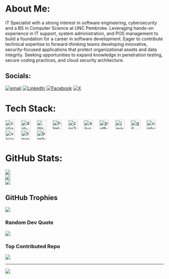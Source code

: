 # About Me:
IT Specialist with a strong interest in software engineering, cybersecurity and a BS in Computer Science at UNC Pembroke. Leveraging hands-on experience in IT support, system administration, and POS management to build a foundation for a career in software development. Eager to contribute technical expertise to forward-thinking teams developing innovative, security-focused applications that protect organizational assets and data integrity. Seeking opportunities to expand knowledge in penetration testing, secure coding practices, and cloud security architecture.


## Socials:
[![email](https://img.shields.io/badge/Email-D14836?logo=gmail&logoColor=white)](mailto:jacobjod@gmail.com) [![LinkedIn](https://img.shields.io/badge/LinkedIn-%230077B5.svg?logo=linkedin&logoColor=white)](https://linkedin.com/in/jacobodavidson) [![Facebook](https://img.shields.io/badge/Facebook-%231877F2.svg?logo=Facebook&logoColor=white)](https://facebook.com/jacobodavidson) [![X](https://img.shields.io/badge/X-black.svg?logo=X&logoColor=white)](https://x.com/jacobodavidson) 

# Tech Stack:
<div align="left">
  <img src="https://cdn.jsdelivr.net/gh/devicons/devicon/icons/csharp/csharp-original.svg" height="30" alt="csharp logo"  />
  <img width="12" />
  <img src="https://cdn.jsdelivr.net/gh/devicons/devicon/icons/dot-net/dot-net-plain-wordmark.svg" height="30" alt="dot-net logo"  />
  <img width="12" />
  <img src="https://cdn.jsdelivr.net/gh/devicons/devicon/icons/mysql/mysql-original.svg" height="30" alt="mysql logo"  />
  <img width="12" />
  <img src="https://cdn.jsdelivr.net/gh/devicons/devicon/icons/html5/html5-original.svg" height="30" alt="html5 logo"  />
  <img width="12" />
  <img src="https://cdn.jsdelivr.net/gh/devicons/devicon/icons/css3/css3-original.svg" height="30" alt="css3 logo"  />
  <img width="12" />
  <img src="https://cdn.jsdelivr.net/gh/devicons/devicon/icons/azure/azure-original.svg" height="30" alt="azure logo"  />
  <img width="12" />
  <img src="https://cdn.jsdelivr.net/gh/devicons/devicon/icons/python/python-original.svg" height="30" alt="python logo"  />
  <img width="12" />
  <img src="https://cdn.jsdelivr.net/gh/devicons/devicon/icons/java/java-original.svg" height="30" alt="java logo"  />
  <img width="12" />
  <img src="https://cdn.jsdelivr.net/gh/devicons/devicon/icons/git/git-original.svg" height="30" alt="git logo"  />
  <img width="12" />
  <img src="https://cdn.jsdelivr.net/gh/devicons/devicon/icons/unity/unity-original.svg" height="30" alt="unity logo"  />
  <img width="12" />
  <img src="https://cdn.jsdelivr.net/gh/devicons/devicon/icons/vscode/vscode-original.svg" height="30" alt="vscode logo"  />
  <img width="12" />
  <img src="https://cdn.jsdelivr.net/gh/devicons/devicon/icons/linux/linux-original.svg" height="30" alt="linux logo"  />
  <img width="12" />
  <img src="https://cdn.jsdelivr.net/gh/devicons/devicon/icons/bash/bash-original.svg" height="30" alt="bash logo"  />
</div>

# GitHub Stats:
<div align="left">
  <img src="https://github-readme-stats.vercel.app/api?username=jacobodavidson&theme=tokyonight&hide_border=false&include_all_commits=true&count_private=false" />
</div>
<div align="left">
  <img src="https://github-readme-streak-stats.herokuapp.com/?user=jacobodavidson&theme=tokyonight&hide_border=false" />
</div>
<div align="left">
  <img src="https://github-readme-stats.vercel.app/api/top-langs/?username=jacobodavidson&theme=tokyonight&hide_border=false&include_all_commits=true&count_private=false&layout=compact" />
</div>

## GitHub Trophies
![](https://github-profile-trophy.vercel.app/?username=jacobodavidson&theme=tokyonight&no-frame=false&no-bg=true&margin-w=4)

### Random Dev Quote
![](https://quotes-github-readme.vercel.app/api?type=horizontal&theme=tokyonight)

### Top Contributed Repo
![](https://github-contributor-stats.vercel.app/api?username=jacobodavidson&limit=5&theme=tokyonight&combine_all_yearly_contributions=true)

---
[![](https://visitcount.itsvg.in/api?id=jacobodavidson&icon=3&color=6)](https://visitcount.itsvg.in)

